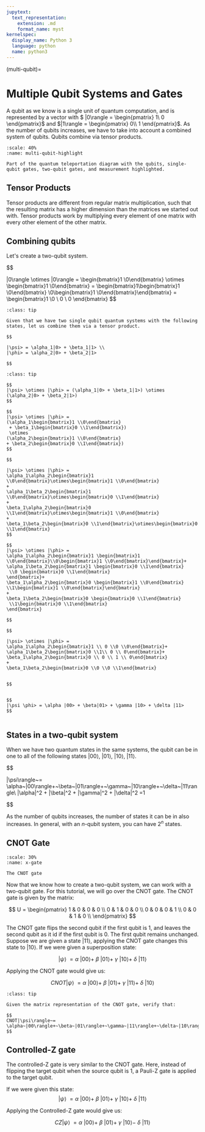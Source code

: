 ```yaml
---
jupytext:
  text_representation:
    extension: .md
    format_name: myst
kernelspec:
  display_name: Python 3
  language: python
  name: python3
---
```


(multi-qubit)=

# Multiple Qubit Systems and Gates
A qubit as we know is a single unit of quantum computation, and is represented by a vector with  $ |0\rangle = \begin{pmatrix} 1\\ 0 \end{pmatrix}$ and $|1\rangle = \begin{pmatrix} 0\\ 1 \end{pmatrix}$. As the number of qubits increases, we have to take into account a combined system of qubits. Qubits combine via tensor products. 

```{figure} /_static/multi-qubit-highlight.png
:scale: 40%
:name: multi-qubit-highlight 

Part of the quantum teleportation diagram with the qubits, single-qubit gates, two-qubit gates, and measurement highlighted.
```

## Tensor Products
Tensor products are different from regular matrix multiplication, such that the resulting matrix has a higher dimension than the matrices we started out with. Tensor products work by multiplying every element of one matrix with every other element of the other matrix.







## Combining qubits

Let's create a two-qubit system. 

$$

|0\rangle \otimes |0\rangle = \begin{bmatrix}1 \\0\end{bmatrix} \otimes \begin{bmatrix}1 \\0\end{bmatrix} = \begin{bmatrix}1\begin{bmatrix}1 \\0\end{bmatrix} \\0\begin{bmatrix}1 \\0\end{bmatrix}\end{bmatrix} = \begin{bmatrix}1 \\0 \\ 0 \\ 0 \end{bmatrix}
$$

```{admonition} Exercise 1
:class: tip

Given that we have two single qubit quantum systems with the following states, let us combine them via a tensor product. 

$$

|\psi> = \alpha_1|0> + \beta_1|1> \\
|\phi> = \alpha_2|0> + \beta_2|1>

$$

```

```{admonition} Solution to Exercise 1
:class: tip

$$
|\psi> \otimes |\phi> = (\alpha_1|0> + \beta_1|1>) \otimes (\alpha_2|0> + \beta_2|1>) 
$$

$$
|\psi> \otimes |\phi> = 
(\alpha_1\begin{bmatrix}1 \\0\end{bmatrix}
 + \beta_1\begin{bmatrix}0 \\1\end{bmatrix})
 \otimes 
(\alpha_2\begin{bmatrix}1 \\0\end{bmatrix} 
+ \beta_2\begin{bmatrix}0 \\1\end{bmatrix}) 
$$

$$

|\psi> \otimes |\phi> = 
\alpha_1\alpha_2\begin{bmatrix}1 \\0\end{bmatrix}\otimes\begin{bmatrix}1 \\0\end{bmatrix}
+
\alpha_1\beta_2\begin{bmatrix}1 \\0\end{bmatrix}\otimes\begin{bmatrix}0 \\1\end{bmatrix}
+
\beta_1\alpha_2\begin{bmatrix}0 \\1\end{bmatrix}\otimes\begin{bmatrix}1 \\0\end{bmatrix}
+
\beta_1\beta_2\begin{bmatrix}0 \\1\end{bmatrix}\otimes\begin{bmatrix}0 \\1\end{bmatrix} 
$$

$$
|\psi> \otimes |\phi> = 
\alpha_1\alpha_2\begin{bmatrix}1 \begin{bmatrix}1 \\0\end{bmatrix}\\0\begin{bmatrix}1 \\0\end{bmatrix}\end{bmatrix}+
\alpha_1\beta_2\begin{bmatrix}1 \begin{bmatrix}0 \\1\end{bmatrix}
 \\0 \begin{bmatrix}0 \\1\end{bmatrix}
\end{bmatrix}+
\beta_1\alpha_2\begin{bmatrix}0 \begin{bmatrix}1 \\0\end{bmatrix} \\1\begin{bmatrix}1 \\0\end{bmatrix}\end{bmatrix}
+
\beta_1\beta_2\begin{bmatrix}0 \begin{bmatrix}0 \\1\end{bmatrix}
 \\1\begin{bmatrix}0 \\1\end{bmatrix}
\end{bmatrix} 

$$

$$

|\psi> \otimes |\phi> = 
\alpha_1\alpha_2\begin{bmatrix}1 \\ 0 \\0 \\0\end{bmatrix}+
\alpha_1\beta_2\begin{bmatrix}0 \\1\\ 0 \\ 0\end{bmatrix}+
\beta_1\alpha_2\begin{bmatrix}0 \\ 0 \\ 1 \\ 0\end{bmatrix}
+
\beta_1\beta_2\begin{bmatrix}0 \\0 \\0 \\1\end{bmatrix}


$$


$$
|\psi \phi> = \alpha |00> + \beta|01> + \gamma |10> + \delta |11>
$$


```

## States in a two-qubit system
When we have two quantum states in the same systems, the qubit can be in one to all of the following states $|00\rangle$, $|01\rangle$, $|10\rangle$, $|11\rangle$.



$$

|\psi\rangle~= \alpha~|00\rangle+~\beta~|01\rangle+~\gamma~|10\rangle+~\delta~|11\rangle\\
|\alpha|^2 + |\beta|^2 + |\gamma|^2 + |\delta|^2  =1

$$


 As the number of qubits increases, the number of states it can be in also increases. In general, with an $n$-qubit system, you can have $2^n$ states. 


## CNOT Gate


```{figure} /_static/cnot.png
:scale: 30%
:name: x-gate 

The CNOT gate
```


Now that we know how to create a two-qubit system, we can work with a two-qubit gate. For this tutorial, we will go over the CNOT gate. 
The CNOT gate is given by the matrix:

$$
U = \begin{pmatrix}
1 & 0 & 0 & 0 \\
0 & 1 & 0 & 0 \\
0 & 0 & 0 & 1 \\
0 & 0 & 1 & 0 \\
\end{pmatrix}
$$

The CNOT gate flips the second qubit if the first qubit is 1, and leaves the second qubit as it id if the first qubit is 0. The first qubit remains unchanged. 
Suppose we are given a state $|11\rangle$, applying the CNOT gate changes this state to $|10\rangle$. If we were given a superposition state:

$$
|\psi\rangle~= \alpha~|00\rangle+~\beta~|01\rangle+~\gamma~|10\rangle+~\delta~|11\rangle
$$

Applying the CNOT gate would give us:

$$
CNOT|\psi\rangle~=  \alpha~|00\rangle+~\beta~|01\rangle+~\gamma~|11\rangle+~\delta~|10\rangle
$$




```{admonition} Exercise 2
:class: tip

Given the matrix representation of the CNOT gate, verify that:

$$
CNOT|\psi\rangle~=  \alpha~|00\rangle+~\beta~|01\rangle+~\gamma~|11\rangle+~\delta~|10\rangle
$$

```

## Controlled-Z gate
The controlled-Z gate is very similar to the CNOT gate. Here, instead of flipping the target qubit when the source qubit is 1, a Pauli-Z gate is applied to the target qubit. 

If we were given this state:
$$
|\psi\rangle~= \alpha~|00\rangle+~\beta~|01\rangle+~\gamma~|10\rangle+~\delta~|11\rangle
$$

Applying the Controlled-Z gate would give us:

$$
CZ|\psi\rangle~=  \alpha~|00\rangle+~\beta~|01\rangle+~\gamma~|10\rangle-~\delta~|11\rangle
$$
